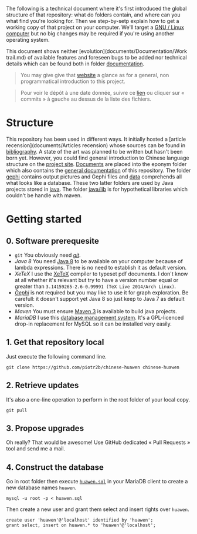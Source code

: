 The following is a technical document where it's first introduced the global structure of that repository: what do folders contain, and where can you what find you're looking for. Then we step-by-setp explain how to get a working copy of that project on your computer. We'll target a [GNU / Linux](https://www.gnu.org)[ computer](https://www.archlinux.org/) but no big changes may be required if you're using another operating system.

This document shows neither [evolution](documents/Documentation/Work trail.md) of available features and foreseen bugs to be added nor technical details which can be found both in folder [documentation](documents/Documentation).

> You may give give that [website](http://piotr2b.github.io/chinese-huawen/) a glance as for a general, non programmatical introduction to this project.

> Pour voir le dépôt à une date donnée, suivre ce [lien](https://github.com/piotr2b/chinese-huawen/commits/master) ou cliquer sur « commits » à gauche au dessus de la liste des fichiers.

# Structure

This repository has been used in different ways. It initially hosted a [article recension](documents/Articles recension) whose sources can be found in [bibliography](bibliography/). A state of the art was planned to be written but hasn't been born yet. However, you could find general introduction to Chinese language structure on the [project site](http://piotr2b.github.io/chinese-huawen/). [Documents](documents/) are placed into the eponym folder which also contains the [general documentation](documents/Documentation) of this repository. The folder [gephi](gephi/) contains output pictures and Gephi files and [data](data/) comprehends all what looks like a database. These two latter folders are used by Java projects stored in [java](java/). The folder [java/lib](java/lib/) is for hypothetical libraries which couldn't be handle with maven.

# Getting started

## 0. Software prerequesite
 * `git` You obviously need [*git*](http://git-scm.com/downloads).
 * *Java 8* You need [Java 8](https://en.wikipedia.org/wiki/Java_version_history#Java_SE_8_.28March_18.2C_2014.29) to be available on your computer because of lambda expressions. There is no need to establish it as default version.
 * *XeTeX* I use the [XeTeX](https://en.wikipedia.org/wiki/XeTeX) compiler to typeset pdf documents. I don't know at all whether it's relevant but try to have a version number equal or greater than `3.14159265-2.6-0.99991 (TeX Live 2014/Arch Linux)`.
 * [*Gephi*](https://gephi.github.io/) is not required but you may like to use it for graph exploration. Be carefull: it doesn't support yet Java 8 so just keep to Java 7 as default version.
 * *Maven* You must ensure [Maven 3](http://maven.apache.org/download.cgi) is available to build java projects.
 * *MariaDB* I use this [database management system](https://mariadb.com/). It's a GPL-licenced drop-in replacement for MySQL so it can be installed very easily.

## 1. Get that repository local
Just execute the following command line.
```
git clone https://github.com/piotr2b/chinese-huawen chinese-huawen
```
## 2. Retrieve updates
It's also a one-line operation to perform in the root folder of your local copy.
```
git pull
```
## 3. Propose upgrades
Oh really? That would be awesome! Use GitHub dedicated « Pull Requests » tool and send me a mail.

## 4. Construct the database
Go in root folder then execute [`huawen.sql`](data/db/huawen.sql) in your MariaDB client to create a new database names `huawen`.
```
mysql -u root -p < huawen.sql
```
Then create a new user and grant them select and insert rights over `huawen`.
```
create user 'huawen'@'localhost' identified by 'huawen';
grant select, insert on huawen.* to 'huawen'@'localhost';
```
